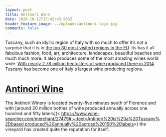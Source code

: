 ```yaml
---
layout: post
title: Antinori Wine
date: 2020-10-12T15:42:43.903Z
header_feature_image: ../uploads/antinori-logo.jpg
comments: false
---
```

Tuscany, such an idyllic region of Italy with so much to offer it’s not a surprise that it is in [the top 30 most visited regions in the EU](<http://www.italian-lawyer.eu/veneto-tourism>). Its has it all fabulous fashion, food, art, architecture, landscapes, beautiful beaches and much much more. It also produces some of the most amazing wines world wide. [With nearly 2.78 million hectoliters of wine produced there in 2014 ](<https://daily.sevenfifty.com/regions/tuscany/#:~:text=Nearly%20two%2Dthirds%20of%20Tuscany's,2.78%20million%20hectoliters%20of%20wine>)Tuscany has become one of Italy's largest wine producing regions.

# **[Antinori Wine](<https://www.antinori.it/en/0>)**

The Antinori Winery is located twenty-five minutes south of Florence and with [around 20 million bottles of wine produced annually across one hundred and fifty labels](< <https://www.wine-searcher.com/merchant/27479#:~:text=Antinori%20is%20a%20Tuscany%2Dbased,produced%20annually%20across%20150%20labels>>) the vineyard has created quite the reputation for itself.

![]()